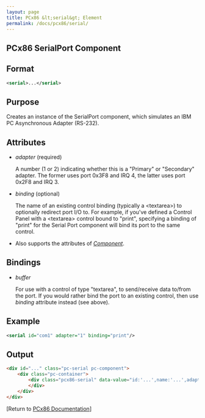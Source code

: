 ```yaml
---
layout: page
title: PCx86 &lt;serial&gt; Element
permalink: /docs/pcx86/serial/
---
```


PCx86 SerialPort Component
--------------------------

Format
------

```xml
<serial>...</serial>
```

Purpose
-------

Creates an instance of the SerialPort component, which simulates an IBM PC Asynchronous Adapter (RS-232).

Attributes
----------

 * *adapter* (required)

	A number (1 or 2) indicating whether this is a "Primary" or "Secondary" adapter.
	The former uses port 0x3F8 and IRQ 4, the latter uses port 0x2F8 and IRQ 3.
	
 * *binding* (optional)
 
	The name of an existing control binding (typically a &lt;textarea&gt;) to optionally redirect port I/O to.
	For example, if you've defined a Control Panel with a &lt;textarea&gt; control bound to "print", specifying a
	binding of "print" for the Serial Port component will bind its port to the same control.
	
 * Also supports the attributes of *[Component](/docs/pcx86/component/)*.

Bindings
--------

 * *buffer*
 
	For use with a control of type "textarea", to send/receive data to/from the port. If you would rather
	bind the port to an existing control, then use *binding* attribute instead (see above).

Example
-------

```xml
<serial id="com1" adapter="1" binding="print"/>
```

Output
------

```html
<div id="..." class="pc-serial pc-component">
    <div class="pc-container">
        <div class="pcx86-serial" data-value="id:'...',name:'...',adapter:'...',binding:'...'">
        </div>
    </div>
</div>
```

[Return to [PCx86 Documentation](..)]
